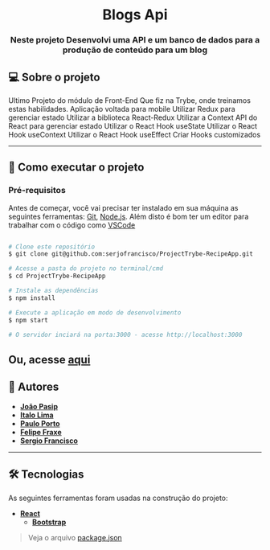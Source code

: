 <h1 align="center">Blogs Api</h1>

<h3 align="center">Neste projeto Desenvolvi uma API e um banco de dados para a produção de conteúdo para um blog</h3>

## 💻 Sobre o projeto

Ultimo Projeto do módulo de Front-End Que fiz na Trybe, onde treinamos estas habilidades. Aplicação voltada para mobile
    Utilizar Redux para gerenciar estado
    Utilizar a biblioteca React-Redux
    Utilizar a Context API do React para gerenciar estado
    Utilizar o React Hook useState
    Utilizar o React Hook useContext
    Utilizar o React Hook useEffect
    Criar Hooks customizados

---

## 🚀 Como executar o projeto

### Pré-requisitos

Antes de começar, você vai precisar ter instalado em sua máquina as seguintes ferramentas:
[Git](https://git-scm.com), [Node.js](https://nodejs.org/en/). 
Além disto é bom ter um editor para trabalhar com o código como [VSCode](https://code.visualstudio.com/)

```bash

# Clone este repositório
$ git clone git@github.com:serjofrancisco/ProjectTrybe-RecipeApp.git

# Acesse a pasta do projeto no terminal/cmd
$ cd ProjectTrybe-RecipeApp

# Instale as dependências
$ npm install

# Execute a aplicação em modo de desenvolvimento
$ npm start

# O servidor inciará na porta:3000 - acesse http://localhost:3000  

```
Ou, acesse [aqui](https://fsipp-recipe-app.vercel.app/)
---

## 🦸 Autores

- **[João Pasip](https://github.com/joao-pasip)**
- **[Italo Lima](https://github.com/Italo9)**
- **[Paulo Porto](https://github.com/prtpj1)**
- **[Felipe Fraxe](https://github.com/felipefraxe)**
- **[Sergio Francisco](https://github.com/serjofrancisco)**

---


## 🛠 Tecnologias

As seguintes ferramentas foram usadas na construção do projeto:
 - **[React](https://pt-br.reactjs.org/)**
   - **[Bootstrap](https://getbootstrap.com//)**


> Veja o arquivo  [package.json](https://github.com/serjofrancisco/ProjectTrybe-RecipeApp/blob/main/package.json)
